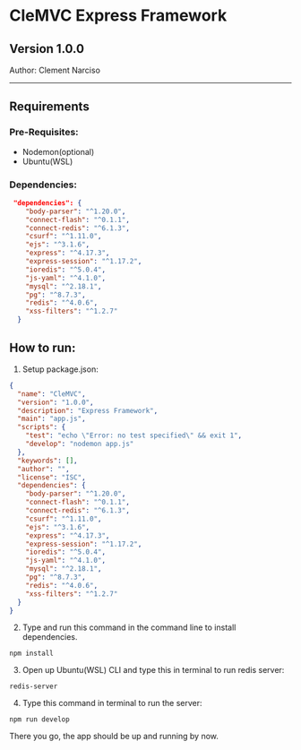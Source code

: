 # CleMVC Express Framework
## Version 1.0.0
Author: Clement Narciso
**************************

## Requirements 


### Pre-Requisites:

- Nodemon(optional)
- Ubuntu(WSL)

### Dependencies:

``` json
 "dependencies": {
    "body-parser": "^1.20.0",
    "connect-flash": "^0.1.1",
    "connect-redis": "^6.1.3",
    "csurf": "^1.11.0",
    "ejs": "^3.1.6",
    "express": "^4.17.3",
    "express-session": "^1.17.2",
    "ioredis": "^5.0.4",
    "js-yaml": "^4.1.0",
    "mysql": "^2.18.1",
    "pg": "^8.7.3",
    "redis": "^4.0.6",
    "xss-filters": "^1.2.7"
  }
```

## How to run:
1. Setup package.json:
``` json
{
  "name": "CleMVC",
  "version": "1.0.0",
  "description": "Express Framework",
  "main": "app.js",
  "scripts": {
    "test": "echo \"Error: no test specified\" && exit 1",
    "develop": "nodemon app.js"
  },
  "keywords": [],
  "author": "",
  "license": "ISC",
  "dependencies": {
    "body-parser": "^1.20.0",
    "connect-flash": "^0.1.1",
    "connect-redis": "^6.1.3",
    "csurf": "^1.11.0",
    "ejs": "^3.1.6",
    "express": "^4.17.3",
    "express-session": "^1.17.2",
    "ioredis": "^5.0.4",
    "js-yaml": "^4.1.0",
    "mysql": "^2.18.1",
    "pg": "^8.7.3",
    "redis": "^4.0.6",
    "xss-filters": "^1.2.7"
  }
}
``` 

2. Type and run this command in the command line to install dependencies.
``` 
npm install
```

3. Open up Ubuntu(WSL) CLI and type this in terminal to run redis server: 
``` 
redis-server
```

4. Type this command in terminal to run the server: 
``` 
npm run develop
```

There you go, the app should be up and running by now.
